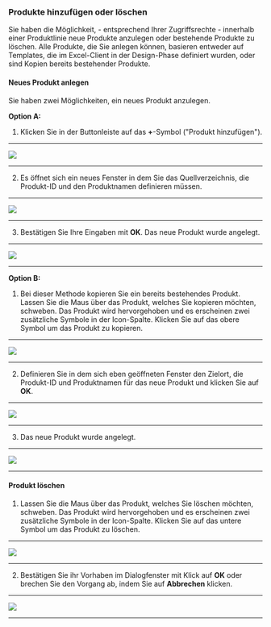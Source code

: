 ### Produkte hinzufügen oder löschen

Sie haben die Möglichkeit, - entsprechend Ihrer Zugriffsrechte - innerhalb einer Produktlinie neue Produkte anzulegen oder bestehende Produkte zu löschen. Alle Produkte, die Sie anlegen können, basieren entweder auf Templates, die im Excel-Client in der Design-Phase definiert wurden, oder sind Kopien bereits bestehender Produkte.

#### Neues Produkt anlegen

Sie haben zwei Möglichkeiten, ein neues Produkt anzulegen.

**Option A:**

1) Klicken Sie in der Buttonleiste auf das **+**-Symbol ("Produkt hinzufügen").

---
![](/Pictures/Web-Client/Produktlinie/Produktübersicht/Produkttabellenbereich/Produkte-hinzufuegen-oder-loeschen/produkte_hinzufuegen_oder_loeschen_1.png)

---

2) Es öffnet sich ein neues Fenster in dem Sie das Quellverzeichnis, die Produkt-ID und den Produktnamen definieren müssen.

---
![](/Pictures/Web-Client/Produktlinie/Produktübersicht/Produkttabellenbereich/Produkte-hinzufuegen-oder-loeschen/produkte_hinzufuegen_oder_loeschen_2.png)

---

3) Bestätigen Sie Ihre Eingaben mit **OK**. Das neue Produkt wurde angelegt.

---
![](/Pictures/Web-Client/Produktlinie/Produktübersicht/Produkttabellenbereich/Produkte-hinzufuegen-oder-loeschen/produkte_hinzufuegen_oder_loeschen_3.png)

---

**Option B:**

1) Bei dieser Methode kopieren Sie ein bereits bestehendes Produkt. Lassen Sie die Maus über das Produkt, welches Sie kopieren möchten, schweben. Das Produkt wird hervorgehoben und es erscheinen zwei zusätzliche Symbole in der Icon-Spalte. Klicken Sie auf das obere Symbol um das Produkt zu kopieren.

---
![](/Pictures/Web-Client/Produktlinie/Produktübersicht/Produkttabellenbereich/Produkte-hinzufuegen-oder-loeschen/produkte_hinzufuegen_oder_loeschen_4.png)

---

2) Definieren Sie in dem sich eben geöffneten Fenster den Zielort, die Produkt-ID und Produktnamen für das neue Produkt und klicken Sie auf **OK**.

---
![](/Pictures/Web-Client/Produktlinie/Produktübersicht/Produkttabellenbereich/Produkte-hinzufuegen-oder-loeschen/produkte_hinzufuegen_oder_loeschen_5.png)

---

3) Das neue Produkt wurde angelegt.

---
![](/Pictures/Web-Client/Produktlinie/Produktübersicht/Produkttabellenbereich/Produkte-hinzufuegen-oder-loeschen/produkte_hinzufuegen_oder_loeschen_6.png)

---

#### Produkt löschen

1) Lassen Sie die Maus über das Produkt, welches Sie löschen möchten, schweben. Das Produkt wird hervorgehoben und es erscheinen zwei zusätzliche Symbole in der Icon-Spalte. Klicken Sie auf das untere Symbol um das Produkt zu löschen.

---
![](/Pictures/Web-Client/Produktlinie/Produktübersicht/Produkttabellenbereich/Produkte-hinzufuegen-oder-loeschen/produkte_hinzufuegen_oder_loeschen_7.png)

---

2) Bestätigen Sie ihr Vorhaben im Dialogfenster mit Klick auf **OK** oder brechen Sie den Vorgang ab, indem Sie auf **Abbrechen** klicken.

---
![](/Pictures/Web-Client/Produktlinie/Produktübersicht/Produkttabellenbereich/Produkte-hinzufuegen-oder-loeschen/produkte_hinzufuegen_oder_loeschen_8.png)

---
